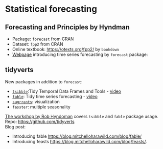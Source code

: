 
# Statistical forecasting 
## Forecasting and Principles  by Hyndman
- Package: `forecast` from CRAN  
- Dataset: `fpp2` from CRAN  
- Online textbook: https://otexts.org/fpp2/ by `bookdown`  
- [Webpage](https://robjhyndman.com/seminars/uwa2017/  ) introducing time series forecasting by `forecast` package: 

## tidyverts  
New packages in addition to `forecast`:   
- [`tsibble`](https://github.com/tidyverts/tsibble):Tidy Temporal Data Frames and Tools  - [video](https://www.youtube.com/watch?v=MemnYSGeJ34)  
- [`fable`](https://github.com/tidyverts/fable): Tidy time series forecasting  - [video](https://www.youtube.com/watch?v=MemnYSGeJ34)
- [`sugrrants`](https://pkg.earo.me/sugrrants/index.html): visualization   
- `fasster`: multiple seasonality

[The workshop by Rob Hyndoman](https://github.com/robjhyndman/ISI_Workshop_2019) covers `tsibble` and `fable` package usage.  
Repo: https://github.com/tidyverts  
Blog post:  
- Introducing fable https://blog.mitchelloharawild.com/blog/fable/  
- Introducing feasts https://blog.mitchelloharawild.com/blog/feasts/. 
